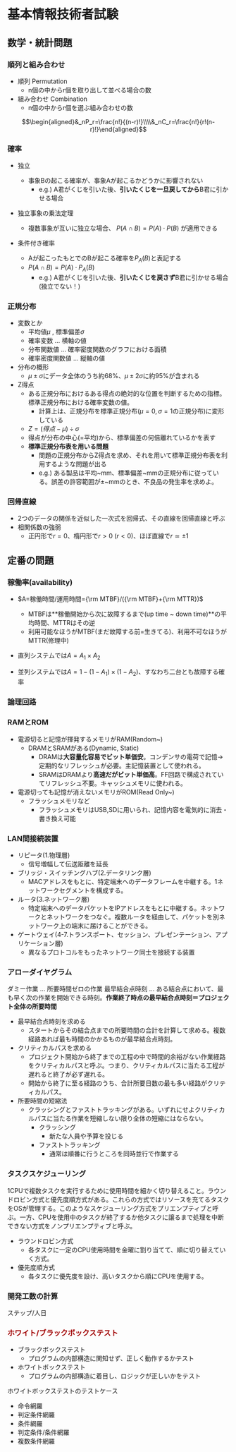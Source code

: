 # 基本情報技術者試験

## 数学・統計問題

### 順列と組み合わせ

- 順列 Permutation
  - n個の中からr個を取り出して並べる場合の数 
- 組み合わせ Combination
  - n個の中からr個を選ぶ組み合わせの数 

$$\begin{aligned}&_nP_r=\frac{n!}{(n-r)!}\\\\&_nC_r=\frac{n!}{r!(n-r)!}\end{aligned}$$

### 確率

- 独立
  - 事象Bの起こる確率が、事象Aが起こるかどうかに影響されない
    - e.g.) A君がくじを引いた後、**引いたくじを一旦戻してから**B君に引かせる場合

- 独立事象の乗法定理
  - 複数事象が互いに独立な場合、
    $P(A\cap B)=P(A)\cdot P(B)$
    が適用できる

- 条件付き確率
  - Aが起こったもとでのBが起こる確率を$P_A(B)$と表記する
  - $P(A\cap B)=P(A)\cdot P_A(B)$
    - e.g.) A君がくじを引いた後、**引いたくじを戻さず**B君に引かせる場合(独立でない！)

### 正規分布

- 変数とか
  - 平均値$\mu$ , 標準偏差$\sigma$
  - 確率変数 ... 横軸の値
  - 分布関数値 ... 確率密度関数のグラフにおける面積
  - 確率密度関数値 ... 縦軸の値
- 分布の概形
  - $\mu \pm \sigma$にデータ全体のうち約68%、$\mu \pm 2\sigma$に約95%が含まれる
- Z得点
  - ある正規分布におけるある得点の絶対的な位置を判断するための指標。標準正規分布における確率変数の値。
    - 計算上は、正規分布を標準正規分布($\mu=0, \sigma=1$の正規分布)に変形している
  - $Z=(得点-\mu)\div \sigma$
  - 得点が分布の中心(=平均)から、標準偏差の何倍離れているかを表す
  - **標準正規分布表を用いる問題**
    - 問題の正規分布からZ得点を求め、それを用いて標準正規分布表を利用するような問題が出る
    - e.g.) ある製品は平均~mm、標準偏差~mmの正規分布に従っている。誤差の許容範囲が$\pm$~mmのとき、不良品の発生率を求めよ。

### 回帰直線

- 2つのデータの関係を近似した一次式を回帰式、その直線を回帰直線と呼ぶ
- 相関係数の強弱
  - 正円形で$r=0$、楕円形で$r>0 ~ (r<0)$、ほぼ直線で$r\simeq\pm1$

## 定番の問題

### 稼働率(availability)

- $A=稼働時間/運用時間={\rm MTBF}/({\rm MTBF}+{\rm MTTR})$
  - MTBFは**稼働開始から次に故障するまで(up time ~ down time)**の平均時間、MTTRはその逆
  - 利用可能なほうがMTBF(まだ故障する前=生きてる)、利用不可なほうがMTTR(修理中)

- 直列システムでは$A=A_1 \times A_2$
- 並列システムでは$A=1-(1-A_1) \times (1-A_2)$、すなわち二台とも故障する確率

### 論理回路

### RAMとROM

- 電源切ると記憶が揮発するメモリがRAM(Random\~)
  - DRAMとSRAMがある(Dynamic, Static)
    - DRAMは**大容量化容易でビット単価安**。コンデンサの電荷で記憶→定期的なリフレッシュが必要。主記憶装置として使われる。
    - SRAMはDRAMより**高速だがビット単価高**。FF回路で構成されていてリフレッシュ不要。キャッシュメモリに使われる。
- 電源切っても記憶が消えないメモリがROM(Read Only\~)
  - フラッシュメモリなど
    - フラッシュメモリはUSB,SDに用いられ、記憶内容を電気的に消去・書き換え可能

### LAN間接続装置

- リピータ(1.物理層)
  - 信号増幅して伝送距離を延長
- ブリッジ・スイッチングハブ(2.データリンク層)
  - MACアドレスをもとに、特定端末へのデータフレームを中継する。1ネットワークセグメントを構成する。
- ルータ(3.ネットワーク層)
  - 特定端末へのデータパケットをIPアドレスをもとに中継する。ネットワークとネットワークをつなぐ。複数ルータを経由して、パケットを別ネットワーク上の端末に届けることができる。
- ゲートウェイ(4\-7.トランスポート、セッション、プレゼンテーション、アプリケーション層)
  - 異なるプロトコルをもったネットワーク同士を接続する装置

### アローダイヤグラム

ダミー作業 ... 所要時間ゼロの作業
最早結合点時刻 ... ある結合点において、最も早く次の作業を開始できる時刻。**作業終了時点の最早結合点時刻＝プロジェクト全体の所要時間**

- 最早結合点時刻を求める
  - スタートからその結合点までの所要時間の合計を計算して求める。複数経路あれば最も時間のかかるものが最早結合点時刻。
- クリティカルパスを求める
  - プロジェクト開始から終了までの工程の中で時間的余裕がない作業経路をクリティカルパスと呼ぶ。つまり、クリティカルパスに当たる工程が遅れると終了が必ず遅れる。
  - 開始から終了に至る経路のうち、合計所要日数の最も多い経路がクリティカルパス。
- 所要時間の短縮法
  - クラッシングとファストトラッキングがある。いずれにせよクリティカルパスに当たる作業を短縮しない限り全体の短縮にはならない。
    - クラッシング
      - 新たな人員や予算を投じる
    - ファストトラッキング
      - 通常は順番に行うところを同時並行で作業する

### タスクスケジューリング

1CPUで複数タスクを実行するために使用時間を細かく切り替えること。ラウンドロビン方式と優先度順方式がある。これらの方式ではリソースを充てるタスクをOSが管理する。このようなスケジューリング方式をプリエンプティブと呼ぶ。一方、CPUを使用中のタスクが終了するか他タスクに譲るまで処理を中断できない方式をノンプリエンプティブと呼ぶ。

- ラウンドロビン方式
  - 各タスクに一定のCPU使用時間を金曜に割り当てて、順に切り替えていく方式。
- 優先度順方式
  - 各タスクに優先度を設け、高いタスクから順にCPUを使用する。

### 開発工数の計算

ステップ/人日

### <font color="a00000">ホワイト/ブラックボックステスト</font>

- ブラックボックステスト
  - プログラムの内部構造に関知せず、正しく動作するかテスト
- ホワイトボックステスト
  - プログラムの内部構造に着目し、ロジックが正しいかをテスト

ホワイトボックステストのテストケース

- 命令網羅
- 判定条件網羅
- 条件網羅
- 判定条件/条件網羅
- 複数条件網羅


